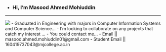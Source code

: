 -  <h3> Hi, I’m Masood Ahmed Mohiuddin </h3>
<hr>
<img h=10 b=10 src="https://upload.wikimedia.org/wikipedia/commons/e/e0/LinkedIn-Logo.png", a="https://www.linkedin.com/in/masood-ahmed-mohiuddin/" >
-  Graduated in Engineering with majors in Computer Information Systems and Computer Science...
-  I’m looking to collaborate on any projects that catch my interest ...
-  You could contact me...
- Email         || masood.ahmed.mohiuddin01@gmail.com  
- Student Email || 160419737043@mjcollege.ac.in


<!---
keenshi/keenshi is a ✨ special ✨ repository because its `README.md` (this file) appears on your GitHub profile.
You can click the Preview link to take a look at your changes.
--->
